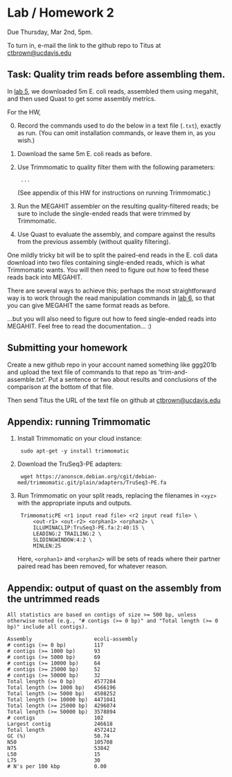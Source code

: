 # Lab / Homework 2

Due Thursday, Mar 2nd, 5pm.

To turn in, e-mail the link to the github repo to Titus at
ctbrown@ucdavis.edu

## Task: Quality trim reads before assembling them.

In [lab 5](../lab5/README.md), we downloaded 5m E. coli reads,
assembled them using megahit, and then used Quast to get some
assembly metrics.

For the HW,

0. Record the commands used to do the below in a text file (`.txt`),
   exactly as run.  (You can omit installation commands, or leave them in,
   as you wish.)

1. Download the same 5m E. coli reads as before.

2. Use Trimmomatic to quality filter them with the following parameters:

        ...
        
   (See appendix of this HW for instructions on running Trimmomatic.)

3. Run the MEGAHIT assembler on the resulting quality-filtered reads; be sure
   to include the single-ended reads that were trimmed by Trimmomatic.

4. Use Quast to evaluate the assembly, and compare against the results
   from the previous assembly (without quality filtering).
   
One mildly tricky bit will be to split the paired-end reads in the E. coli
data download into two files containing single-ended reads, which is what
Trimmomatic wants.  You will then need to figure out how to feed these
reads back into MEGAHIT.

There are several ways to achieve this; perhaps the most
straightforward way is to work through the read manipulation commands
in [lab 6](../lab6/README.md), so that you can give MEGAHIT the same
format reads as before.

...but you will also need to figure out how to feed single-ended reads into
MEGAHIT.  Feel free to read the documentation... :)

## Submitting your homework

Create a new github repo in your account named something like ggg201b and
upload the text file of commands to that repo as 'trim-and-assemble.txt'.
Put a sentence or two about results and conclusions of the comparison at
the bottom of that file.

Then send Titus the URL of the text file on github at [ctbrown@ucdavis.edu](mailto:ctbrown@ucdavis.edu)

## Appendix: running Trimmomatic

1. Install Trimmomatic on your cloud instance:

        sudo apt-get -y install trimmomatic

2. Download the TruSeq3-PE adapters:

        wget https://anonscm.debian.org/cgit/debian-med/trimmomatic.git/plain/adapters/TruSeq3-PE.fa
    
3. Run Trimmomatic on your split reads, replacing the filenames in
   `<xyz>` with the appropriate inputs and outputs.

        TrimmomaticPE <r1 input read file> <r2 input read file> \
            <out-r1> <out-r2> <orphan1> <orphan2> \
            ILLUMINACLIP:TruSeq3-PE.fa:2:40:15 \
            LEADING:2 TRAILING:2 \
            SLIDINGWINDOW:4:2 \
            MINLEN:25
            
   Here, `<orphan1>` and `<orphan2>` will be sets of reads where their
   partner paired read has been removed, for whatever reason.

## Appendix: output of quast on the assembly from the untrimmed reads

```
All statistics are based on contigs of size >= 500 bp, unless otherwise noted (e.g., "# contigs (>= 0 bp)" and "Total length (>= 0 bp)" include all contigs).

Assembly                    ecoli-assembly
# contigs (>= 0 bp)         117           
# contigs (>= 1000 bp)      93            
# contigs (>= 5000 bp)      69            
# contigs (>= 10000 bp)     64            
# contigs (>= 25000 bp)     52            
# contigs (>= 50000 bp)     32            
Total length (>= 0 bp)      4577284       
Total length (>= 1000 bp)   4566196       
Total length (>= 5000 bp)   4508252       
Total length (>= 10000 bp)  4471041       
Total length (>= 25000 bp)  4296074       
Total length (>= 50000 bp)  3578894       
# contigs                   102           
Largest contig              246618        
Total length                4572412       
GC (%)                      50.74         
N50                         105708        
N75                         53842         
L50                         15            
L75                         30            
# N's per 100 kbp           0.00          
```
